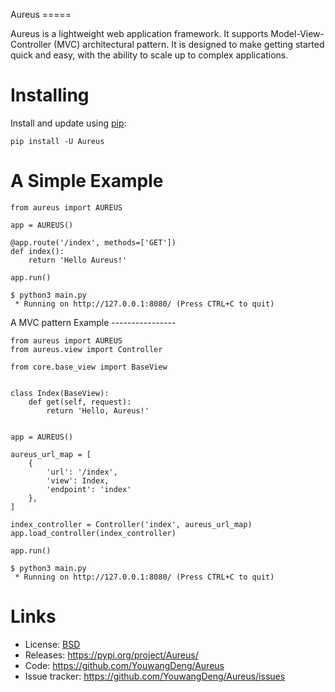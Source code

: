 Aureus =====

Aureus is a lightweight web application framework. It supports
Model-View-Controller (MVC) architectural pattern. It is designed to
make getting started quick and easy, with the ability to scale up to
complex applications.

Installing
==========

Install and update using
[pip](https://pip.pypa.io/en/stable/quickstart/):

``` {.sourceCode .text}
pip install -U Aureus
```

A Simple Example
================

``` {.sourceCode .python}
from aureus import AUREUS

app = AUREUS()

@app.route('/index', methods=['GET'])
def index():
    return 'Hello Aureus!'

app.run()
```

``` {.sourceCode .text}
$ python3 main.py
 * Running on http://127.0.0.1:8080/ (Press CTRL+C to quit)
```

A MVC pattern Example ----------------

``` {.sourceCode .python}
from aureus import AUREUS
from aureus.view import Controller

from core.base_view import BaseView


class Index(BaseView):
    def get(self, request):
        return 'Hello, Aureus!'


app = AUREUS()

aureus_url_map = [
    {
        'url': '/index',
        'view': Index,
        'endpoint': 'index'
    },
]

index_controller = Controller('index', aureus_url_map)
app.load_controller(index_controller)

app.run()
```

``` {.sourceCode .text}
$ python3 main.py
 * Running on http://127.0.0.1:8080/ (Press CTRL+C to quit)
```

Links
=====

-   License:
    [BSD](https://github.com/YouwangDeng/Aureus/blob/master/LICENCE)
-   Releases: <https://pypi.org/project/Aureus/>
-   Code: <https://github.com/YouwangDeng/Aureus>
-   Issue tracker: <https://github.com/YouwangDeng/Aureus/issues>

